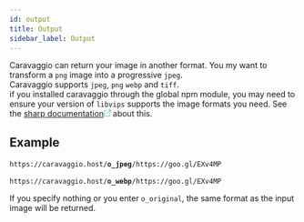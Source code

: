 ```yaml
---
id: output
title: Output
sidebar_label: Output
---
```


Caravaggio can return your image in another format. You my want to transform a `png` image into a 
progressive `jpeg`.    
Caravaggio supports `jpeg`, `png` `webp` and `tiff`.    
if you installed caravaggio through the global npm module, you may need to ensure your version of `libvips`
supports the image formats you need. See the <a href="http://sharp.pixelplumbing.com/en/stable/install/" alt="sharp documentation about outputgo" target="_blank">sharp documentation<img style="display:inline" src="assets/external.png" width="12" /></a> about this.   

## Example

<pre><code class="hljs css html" data-preview>https://caravaggio.host/<strong>o_jpeg</strong>/https://goo.gl/EXv4MP</code></pre>

<pre><code class="hljs css html" data-preview>https://caravaggio.host/<strong>o_webp</strong>/https://goo.gl/EXv4MP</code></pre>

If you specify nothing or you enter `o_original`, the same format as the input image will be returned.
